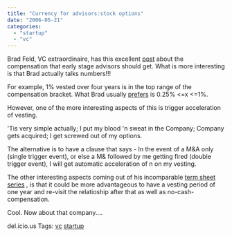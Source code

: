 ```yaml
---
title: "Currency for advisors:stock options"
date: "2006-05-21"
categories: 
  - "startup"
  - "vc"
---
```


Brad Feld, VC extraordinaire, has this excellent [post](http://www.feld.com/blog/archives/001710.html) about the compensation that early stage advisors should get. What is more interesting is that Brad actually talks numbers!!!

For example, 1% vested over four years is in the top range of the compensation bracket. What Brad usually [prefers](http://www.feld.com/blog/archives/000339.html) is 0.25% <=x <=1%.  

However, one of the more interesting aspects of this is trigger acceleration of vesting. 

'Tis very simple actually; I put my blood 'n sweat in the Company; Company gets acquired; I get screwed out of my options.

The alternative is to have a clause that says - In the event of a M&A only (single trigger event), or else a M& followed by me getting fired (double trigger event), I will get automatic acceleration of n on my vesting.

The other interesting aspects coming out of his incomparable [term sheet series](http://www.feld.com/blog/archives/term_sheet/index.html) , is that it could be more advantageous to have a vesting period of one year and re-visit the relatioship after that as well as no-cash-compensation.

Cool. Now about that company.... 

del.icio.us Tags: [vc](http://del.icio.us/sss8ue/vc) [startup](http://del.icio.us/sss8ue/startup)
